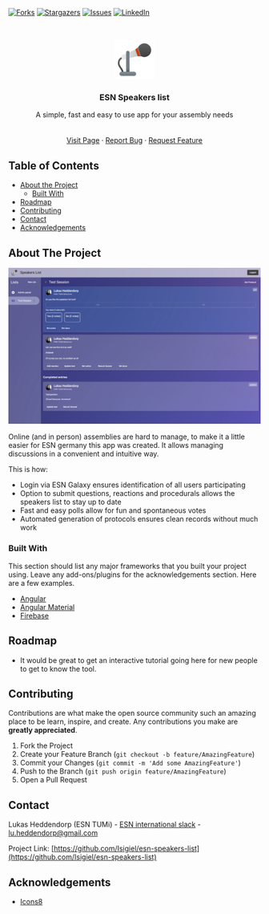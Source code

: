 <!-- PROJECT SHIELDS -->
<!--
*** I'm using markdown "reference style" links for readability.
*** Reference links are enclosed in brackets [ ] instead of parentheses ( ).
*** See the bottom of this document for the declaration of the reference variables
*** for contributors-url, forks-url, etc. This is an optional, concise syntax you may use.
*** https://www.markdownguide.org/basic-syntax/#reference-style-links
-->

<!--[![Contributors][contributors-shield]][contributors-url]-->

[![Forks][forks-shield]][forks-url]
[![Stargazers][stars-shield]][stars-url]
[![Issues][issues-shield]][issues-url]
[![LinkedIn][linkedin-shield]][linkedin-url]

<!--[![MIT License][license-shield]][license-url]
-->

<!-- PROJECT LOGO -->
<br />
<p align="center">
  <a href="https://github.com/Isigiel/esn-speakers-list">
    <img src="images/logo.svg" alt="Logo" width="80" height="80">
  </a>

<h3 align="center">ESN Speakers list</h3>

  <p align="center">
    A simple, fast and easy to use app for your assembly needs
    <br />
    <a href="https://esn-speakers.web.app" style="display: none"><strong>Check it out »</strong></a>
    <br />
    <br />
    <a href="https://esn-speakers.web.app/">Visit Page</a>
    ·
    <a href="https://github.com/Isigiel/esn-speakers-list/issues">Report Bug</a>
    ·
    <a href="https://github.com/Isigiel/esn-speakers-list/issues">Request Feature</a>
  </p>
</p>

<!-- TABLE OF CONTENTS -->

## Table of Contents

- [About the Project](#about-the-project)
  - [Built With](#built-with)
- [Roadmap](#roadmap)
- [Contributing](#contributing)
- [Contact](#contact)
- [Acknowledgements](#acknowledgements)
<!--
- [About the Project](#about-the-project)
  - [Built With](#built-with)
- [Getting Started](#getting-started)
  - [Prerequisites](#prerequisites)
  - [Installation](#installation)
- [Usage](#usage)
- [Roadmap](#roadmap)
- [Contributing](#contributing)
- [License](#license)
- [Contact](#contact)
- [Acknowledgements](#acknowledgements)
-->
<!-- ABOUT THE PROJECT -->

## About The Project

[![Product Name Screen Shot][product-screenshot]](https://esn-speakers.web.app)

Online (and in person) assemblies are hard to manage, to make it a little easier for ESN germany this app was created. It allows managing discussions in a convenient and intuitive way.

This is how:

- Login via ESN Galaxy ensures identification of all users participating
- Option to submit questions, reactions and procedurals allows the speakers list to stay up to date
- Fast and easy polls allow for fun and spontaneous votes
- Automated generation of protocols ensures clean records without much work

### Built With

This section should list any major frameworks that you built your project using. Leave any add-ons/plugins for the acknowledgements section. Here are a few examples.

- [Angular](https://angular.io/)
- [Angular Material](https://material.angular.io/)
- [Firebase](https://firebase.google.com/)

<!-- GETTING STARTED -->
<!--
## Getting Started

Follow this setup to get a local instance of this project running

### Prerequisites

This is an example of how to list things you need to use the software and how to install them.

- npm

```sh
npm install npm@latest -g
```

### Installation

1. Get a free API Key at [https://example.com](https://example.com)
2. Clone the repo

```sh
git clone https://github.com/your_username_/Project-Name.git
```

3. Install NPM packages

```sh
npm install
```

4. Enter your API in `config.js`

```JS
const API_KEY = 'ENTER YOUR API';
```
-->
<!-- USAGE EXAMPLES -->
<!--
## Usage

Use this space to show useful examples of how a project can be used. Additional screenshots, code examples and demos work well in this space. You may also link to more resources.

_For more examples, please refer to the [Documentation](https://example.com)_
-->
<!-- ROADMAP -->

## Roadmap

- It would be great to get an interactive tutorial going here for new people to get to know the tool.

<!-- CONTRIBUTING -->

## Contributing

Contributions are what make the open source community such an amazing place to be learn, inspire, and create. Any contributions you make are **greatly appreciated**.

1. Fork the Project
2. Create your Feature Branch (`git checkout -b feature/AmazingFeature`)
3. Commit your Changes (`git commit -m 'Add some AmazingFeature'`)
4. Push to the Branch (`git push origin feature/AmazingFeature`)
5. Open a Pull Request

<!-- LICENSE -->
<!--
## License

Distributed under the MIT License. See `LICENSE` for more information.
-->
<!-- CONTACT -->

## Contact

Lukas Heddendorp (ESN TUMi) - [ESN international slack](https://esninternational.slack.com/team/UQLJUPZC3) - lu.heddendorp@gmail.com

Project Link: [https://github.com/Isigiel/esn-speakers-list](https://github.com/Isigiel/esn-speakers-list)

<!-- ACKNOWLEDGEMENTS -->

## Acknowledgements

- [Icons8](https://icons8.com/)
<!--
- [Img Shields](https://shields.io)
- [Choose an Open Source License](https://choosealicense.com)
- [GitHub Pages](https://pages.github.com)
- [Animate.css](https://daneden.github.io/animate.css)
- [Loaders.css](https://connoratherton.com/loaders)
- [Slick Carousel](https://kenwheeler.github.io/slick)
- [Smooth Scroll](https://github.com/cferdinandi/smooth-scroll)
- [Sticky Kit](http://leafo.net/sticky-kit)
- [JVectorMap](http://jvectormap.com)
- [Font Awesome](https://fontawesome.com)
  -->
  <!-- MARKDOWN LINKS & IMAGES -->
  <!-- https://www.markdownguide.org/basic-syntax/#reference-style-links -->

[contributors-shield]: https://img.shields.io/github/contributors/Isigiel/esn-speakers-list.svg?style=flat-square
[contributors-url]: https://github.com/Isigiel/esn-speakers-list/graphs/contributors
[forks-shield]: https://img.shields.io/github/forks/Isigiel/esn-speakers-list.svg?style=flat-square
[forks-url]: https://github.com/Isigiel/esn-speakers-list/network/members
[stars-shield]: https://img.shields.io/github/stars/Isigiel/esn-speakers-list.svg?style=flat-square
[stars-url]: https://github.com/Isigiel/esn-speakers-list/stargazers
[issues-shield]: https://img.shields.io/github/issues/Isigiel/esn-speakers-list.svg?style=flat-square
[issues-url]: https://github.com/Isigiel/esn-speakers-list/issues
[license-shield]: https://img.shields.io/github/license/Isigiel/esn-speakers-list.svg?style=flat-square
[license-url]: https://github.com/Isigiel/esn-speakers-list/blob/master/LICENSE.txt
[linkedin-shield]: https://img.shields.io/badge/-LinkedIn-black.svg?style=flat-square&logo=linkedin&colorB=555
[linkedin-url]: https://www.linkedin.com/in/heddendorp/
[product-screenshot]: images/screenshot.png
